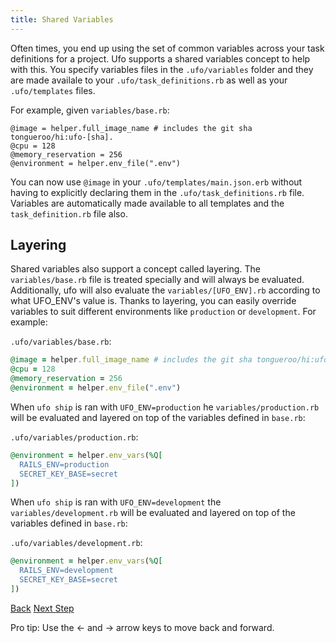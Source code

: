 ```yaml
---
title: Shared Variables
---
```


Often times, you end up using the set of common variables across your task definitions for a project.  Ufo supports a shared variables concept to help with this.  You specify variables files in the `.ufo/variables` folder and they are made availale to your `.ufo/task_definitions.rb` as well as your `.ufo/templates` files.

For example, given `variables/base.rb`:

```
@image = helper.full_image_name # includes the git sha tongueroo/hi:ufo-[sha].
@cpu = 128
@memory_reservation = 256
@environment = helper.env_file(".env")
```

You can now use `@image` in your `.ufo/templates/main.json.erb` without having to explicitly declaring them in the `.ufo/task_definitions.rb` file.  Variables are automatically made available to all templates and the `task_definition.rb` file also.

## Layering

Shared variables also support a concept called layering.  The `variables/base.rb` file is treated specially and will always be evaluated.  Additionally, ufo will also evaluate the `variables/[UFO_ENV].rb` according to what UFO_ENV's value is. Thanks to layering, you can easily override variables to suit different environments like `production` or `development`. For example:

`.ufo/variables/base.rb`:

```ruby
@image = helper.full_image_name # includes the git sha tongueroo/hi:ufo-[sha].
@cpu = 128
@memory_reservation = 256
@environment = helper.env_file(".env")
```

When `ufo ship` is ran with `UFO_ENV=production` he `variables/production.rb` will be evaluated and layered on top of the variables defined in `base.rb`:

`.ufo/variables/production.rb`:

```ruby
@environment = helper.env_vars(%Q[
  RAILS_ENV=production
  SECRET_KEY_BASE=secret
])
```

When `ufo ship` is ran with `UFO_ENV=development` the `variables/development.rb` will be evaluated and layered on top of the variables defined in `base.rb`:


`.ufo/variables/development.rb`:

```ruby
@environment = helper.env_vars(%Q[
  RAILS_ENV=development
  SECRET_KEY_BASE=secret
])
```

<a id="prev" class="btn btn-basic" href="{% link _docs/ufo-env.md %}">Back</a>
<a id="next" class="btn btn-primary" href="{% link _docs/helpers.md %}">Next Step</a>
<p class="keyboard-tip">Pro tip: Use the <- and -> arrow keys to move back and forward.</p>
